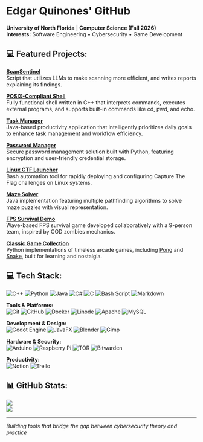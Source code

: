 # Edgar Quinones' GitHub
**University of North Florida** | **Computer Science (Fall 2026)**  
**Interests:** Software Engineering • Cybersecurity • Game Development  

## 💻 Featured Projects:  

**[ScanSentinel](https://github.com/EdgarQuinones/nmap-pentest-scripts)**  
Script that utilizes LLMs to make scanning more efficient, and writes reports explaining its findings.

**[POSIX-Compliant Shell](https://github.com/EdgarQuinones/shell-cpp)**  
Fully functional shell written in C++ that interprets commands, executes external programs, and supports built-in commands like cd, pwd, and echo.

**[Task Manager](https://github.com/EdgarQuinones/Evolved-Time)**  
Java-based productivity application that intelligently prioritizes daily goals to enhance task management and workflow efficiency.

**[Password Manager](https://github.com/EdgarQuinones/Password-Manager)**  
Secure password management solution built with Python, featuring encryption and user-friendly credential storage.

**[Linux CTF Launcher](https://github.com/EdgarQuinones/Linux-CTF-Launcher)**  
Bash automation tool for rapidly deploying and configuring Capture The Flag challenges on Linux systems.

**[Maze Solver](https://github.com/EdgarQuinones/Maze-Solver)**  
Java implementation featuring multiple pathfinding algorithms to solve maze puzzles with visual representation.

**[FPS Survival Demo](https://github.com/Hack-Shack-Studios/Ground-Zero)**  
Wave-based FPS survival game developed collaboratively with a 9-person team, inspired by COD zombies mechanics.

**[Classic Game Collection](https://github.com/EdgarQuinones/Pong)**  
Python implementations of timeless arcade games, including [Pong](https://github.com/EdgarQuinones/Pong) and [Snake](https://github.com/EdgarQuinones/Snake), built for learning and nostalgia.

## 💻 Tech Stack:
![C++](https://img.shields.io/badge/c++-%2300599C.svg?style=for-the-badge&logo=c%2B%2B&logoColor=white) ![Python](https://img.shields.io/badge/python-3670A0?style=for-the-badge&logo=python&logoColor=ffdd54) ![Java](https://img.shields.io/badge/java-%23ED8B00.svg?style=for-the-badge&logo=openjdk&logoColor=white) ![C#](https://img.shields.io/badge/c%23-%23239120.svg?style=for-the-badge&logo=csharp&logoColor=white) ![C](https://img.shields.io/badge/c-%2300599C.svg?style=for-the-badge&logo=c&logoColor=white) ![Bash Script](https://img.shields.io/badge/bash_script-%23121011.svg?style=for-the-badge&logo=gnu-bash&logoColor=white) ![Markdown](https://img.shields.io/badge/markdown-%23000000.svg?style=for-the-badge&logo=markdown&logoColor=white)

**Tools & Platforms:**  
![Git](https://img.shields.io/badge/git-%23F05033.svg?style=for-the-badge&logo=git&logoColor=white) ![GitHub](https://img.shields.io/badge/github-%23121011.svg?style=for-the-badge&logo=github&logoColor=white) ![Docker](https://img.shields.io/badge/docker-%230db7ed.svg?style=for-the-badge&logo=docker&logoColor=white) ![Linode](https://img.shields.io/badge/linode-00A95C?style=for-the-badge&logo=linode&logoColor=white) ![Apache](https://img.shields.io/badge/apache-%23D42029.svg?style=for-the-badge&logo=apache&logoColor=white) ![MySQL](https://img.shields.io/badge/mysql-4479A1.svg?style=for-the-badge&logo=mysql&logoColor=white)

**Development & Design:**  
![Godot Engine](https://img.shields.io/badge/GODOT-%23FFFFFF.svg?style=for-the-badge&logo=godot-engine) ![JavaFX](https://img.shields.io/badge/javafx-%23FF0000.svg?style=for-the-badge&logo=javafx&logoColor=white) ![Blender](https://img.shields.io/badge/blender-%23F5792A.svg?style=for-the-badge&logo=blender&logoColor=white) ![Gimp](https://img.shields.io/badge/Gimp-657D8B?style=for-the-badge&logo=gimp&logoColor=FFFFFF)

**Hardware & Security:**  
![Arduino](https://img.shields.io/badge/-Arduino-00979D?style=for-the-badge&logo=Arduino&logoColor=white) ![Raspberry Pi](https://img.shields.io/badge/-Raspberry_Pi-C51A4A?style=for-the-badge&logo=Raspberry-Pi) ![TOR](https://img.shields.io/badge/tor-%237E4798.svg?style=for-the-badge&logo=tor-project&logoColor=white) ![Bitwarden](https://img.shields.io/badge/bitwarden-%23175DDC.svg?style=for-the-badge&logo=bitwarden&logoColor=white)

**Productivity:**  
![Notion](https://img.shields.io/badge/Notion-%23000000.svg?style=for-the-badge&logo=notion&logoColor=white) ![Trello](https://img.shields.io/badge/Trello-%23026AA7.svg?style=for-the-badge&logo=Trello&logoColor=white)

## 📊 GitHub Stats:
![](https://github-readme-streak-stats.herokuapp.com/?user=edgarquinones&theme=dark&hide_border=true)  
![](https://github-readme-stats.vercel.app/api/top-langs/?username=edgarquinones&theme=dark&hide_border=true&include_all_commits=true&count_private=true&layout=compact)

---
*Building tools that bridge the gap between cybersecurity theory and practice*
